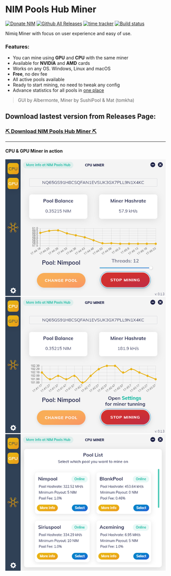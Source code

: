 # NIM Pools Hub Miner

[![Donate NIM](https://www.nimiq.com/accept-donations/img/donationBtnImg/orange-small.svg)](https://wallet.nimiq.com/nimiq:NQ65GS91H8CSQFAN1EVSUK3GX7PLL9N1X4KC)
[![Github All Releases](https://img.shields.io/github/downloads/Albermonte/nim-pools-hub-miner/total.svg)]() [![time tracker](https://wakatime.com/badge/github/Albermonte/nim-pools-hub-miner.svg)](https://wakatime.com/badge/github/Albermonte/nim-pools-hub-miner) [![Build status](https://ci.appveyor.com/api/projects/status/bxh346f3qoetemq1?svg=true)](https://ci.appveyor.com/project/Albermonte/nim-pools-hub-miner)

Nimiq Miner with focus on user experience and easy of use.

### Features:
- You can mine using **GPU** and **CPU** with the same miner
- Available for **NVIDIA** and **AMD** cards
- Works on any OS. Windows, Linux and macOS
- **Free**, no dev fee
- All active pools available
- Ready to start mining, no need to tweak any config
- Advance statistics for all pools in [one place](https://hub.shortnim.me/)

> GUI by Albermonte, Miner by SushiPool & Mat (tomkha)

## Download lastest version from Releases Page:

### [⛏️ Download NIM Pools Hub Miner ⛏️](https://github.com/Albermonte/nim-pools-hub-miner/releases/latest)

---

#### CPU & GPU Miner in action

![Mining CPU](screenshots/miningCPU.png) ![Mining GPU](screenshots/miningGPU.png) ![Pool List](screenshots/poolList.png)
